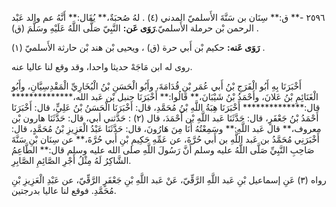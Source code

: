 ٢٥٩٦ -** ق:** سِنَان بن سَنَّةَ الأَسلميّ المدني (٤) . لهُ صُحبَةٌ،** يُقَال:** أَنَّهُ عم والد عَبْد الرحمن بْن حرملة الأَسلميّ.**رَوَى عَن:** النَّبِيّ صَلَّى اللَّهُ عَلَيْهِ وسَلَّمَ (ق) .

**رَوَى عَنه:** حكيم بْن أَبي حرة (ق) ، ويحيى بْن هند بْن حارثة الأَسلميّ (١) .

روى له ابن مَاجَهْ حديثا واحدا، وقد وقع لنا عاليا عنه.

أَخْبَرَنَا بِهِ أَبُو الْفَرَجِ بْنُ أَبي عُمَر بْنِ قُدَامَةَ، وأَبُو الْحَسَنِ بْنُ الْبُخَارِيِّ الْمَقْدِسِيَّانِ، وأَبُو الْغَنَائِمِ بْنُ عَلانَ، وأَحْمَدُ بْنُ شَيْبَانَ،** قَالُوا:** أَخْبَرَنَا حنبل بْن عَبد الله،************** قال:************** أَخْبَرَنَا هِبَةُ اللَّهِ بْنُ مُحَمَّدِ، قال: أَخْبَرَنَا الْحَسَنُ بْنُ عَلِيٍّ، قال: أَخْبَرَنَا أَحْمَدُ بْنُ جَعْفَرٍ، قال: حَدَّثَنَا عَبد اللَّهِ بْن أَحْمَدَ، قال (٢) : حَدَّثني أبي، قال: حَدَّثَنَا هارون بْن معروف،** قال عَبد اللَّهِ:** وسَمِعْتُهُ أَنَا مِنَ هَارُونَ، قال: حَدَّثَنَا عَبْدُ الْعَزِيزِ بْنُ مُحَمَّدٍ، قال: أَخْبَرَنِي مُحَمَّدُ بن عَبد اللَّهِ بن أَبي حُرَّةَ، عن عَمِّهِ حَكِيمِ بْنِ أَبي حُرَّةَ،** عن سِنَان بْنِ سَنَّةَ صَاحِبِ النَّبِيِّ صَلَّى اللَّهُ عليه وسلم أَنَّ رَسُولَ اللَّهِ صلى الله عليه وسلم قال:** الطَّاعِمُ الشَّاكِرُ لَهُ مِثْلُ أَجْرِ الصَّائِمِ الصَّابِرِ.

رواه (٣) عَنِ إسماعيل بْنِ عَبد اللَّهِ الرَّقِّيّ، عَنْ عَبد اللَّهِ بْنِ جَعْفَرٍ الرَّقِّيّ، عن عَبْدِ الْعَزِيزِ بْنِ مُحَمَّدِ. فوقع لنا عاليا بدرجتين.
